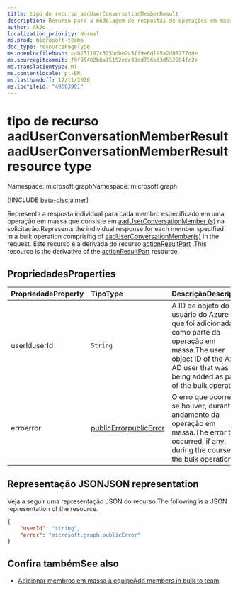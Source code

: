 ```yaml
---
title: tipo de recurso aadUserConversationMemberResult
description: Recurso para a modelagem de respostas de operações em massa no aadUserConversationMember.
author: AkJo
localization_priority: Normal
ms.prod: microsoft-teams
doc_type: resourcePageType
ms.openlocfilehash: ca8251107c325bdbe2c5ff9e6df95a2d08277dde
ms.sourcegitcommit: f9f95402b8a15152ede90dd736b03d532204fc2e
ms.translationtype: MT
ms.contentlocale: pt-BR
ms.lasthandoff: 12/11/2020
ms.locfileid: "49663901"
---
```

# <a name="aaduserconversationmemberresult-resource-type"></a><span data-ttu-id="e2e83-103">tipo de recurso aadUserConversationMemberResult</span><span class="sxs-lookup"><span data-stu-id="e2e83-103">aadUserConversationMemberResult resource type</span></span>

<span data-ttu-id="e2e83-104">Namespace: microsoft.graph</span><span class="sxs-lookup"><span data-stu-id="e2e83-104">Namespace: microsoft.graph</span></span>

[!INCLUDE [beta-disclaimer](../../includes/beta-disclaimer.md)]

<span data-ttu-id="e2e83-105">Representa a resposta individual para cada membro especificado em uma operação em massa que consiste em [aadUserConversationMember (s)](aadUserConversationMember.md) na solicitação.</span><span class="sxs-lookup"><span data-stu-id="e2e83-105">Represents the individual response for each member specified in a bulk operation comprising of [aadUserConversationMember(s)](aadUserConversationMember.md) in the request.</span></span>
<span data-ttu-id="e2e83-106">Este recurso é a derivada do recurso [actionResultPart](actionresultpart.md) .</span><span class="sxs-lookup"><span data-stu-id="e2e83-106">This resource is the derivative of the [actionResultPart](actionresultpart.md) resource.</span></span>

## <a name="properties"></a><span data-ttu-id="e2e83-107">Propriedades</span><span class="sxs-lookup"><span data-stu-id="e2e83-107">Properties</span></span>

| <span data-ttu-id="e2e83-108">Propriedade</span><span class="sxs-lookup"><span data-stu-id="e2e83-108">Property</span></span> | <span data-ttu-id="e2e83-109">Tipo</span><span class="sxs-lookup"><span data-stu-id="e2e83-109">Type</span></span>   | <span data-ttu-id="e2e83-110">Descrição</span><span class="sxs-lookup"><span data-stu-id="e2e83-110">Description</span></span> |
|:---------------|:--------|:----------|
|<span data-ttu-id="e2e83-111">userId</span><span class="sxs-lookup"><span data-stu-id="e2e83-111">userId</span></span>|`String`|<span data-ttu-id="e2e83-112">A ID de objeto do usuário do Azure AD que foi adicionada como parte da operação em massa.</span><span class="sxs-lookup"><span data-stu-id="e2e83-112">The user object ID of the Azure AD user that was being added as part of the bulk operation.</span></span>|
|<span data-ttu-id="e2e83-113">erro</span><span class="sxs-lookup"><span data-stu-id="e2e83-113">error</span></span>|[<span data-ttu-id="e2e83-114">publicError</span><span class="sxs-lookup"><span data-stu-id="e2e83-114">publicError</span></span>](publicerror.md) |<span data-ttu-id="e2e83-115">O erro que ocorreu, se houver, durante o andamento da operação em massa.</span><span class="sxs-lookup"><span data-stu-id="e2e83-115">The error that occurred, if any, during the course of the bulk operation.</span></span>|

## <a name="json-representation"></a><span data-ttu-id="e2e83-116">Representação JSON</span><span class="sxs-lookup"><span data-stu-id="e2e83-116">JSON representation</span></span>

<span data-ttu-id="e2e83-117">Veja a seguir uma representação JSON do recurso.</span><span class="sxs-lookup"><span data-stu-id="e2e83-117">The following is a JSON representation of the resource.</span></span>

<!-- {
  "blockType": "resource",
  "@odata.type": "microsoft.graph.aadUserConversationMemberResult"
}-->

```json
{
    "userId": "string",
    "error": "microsoft.graph.publicError"
}
```

## <a name="see-also"></a><span data-ttu-id="e2e83-118">Confira também</span><span class="sxs-lookup"><span data-stu-id="e2e83-118">See also</span></span>

- [<span data-ttu-id="e2e83-119">Adicionar membros em massa à equipe</span><span class="sxs-lookup"><span data-stu-id="e2e83-119">Add members in bulk to team</span></span>](../api/conversationmembers-add.md)

<!-- uuid: 20fd7863-9545-40d4-ae8f-fee2d115a690
2015-10-25 14:57:30 UTC -->
<!--
{
  "type": "#page.annotation",
  "description": "actionResultPart",
  "keywords": "",
  "section": "documentation",
  "tocPath": "",
  "suppressions": []
}
-->


